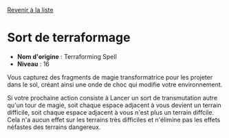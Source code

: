 [Revenir à la liste](..)

# Sort de terraformage

 * **Nom d'origine** : Terraforming Spell
 * **Niveau** : 16


<p>Vous capturez des fragments de magie transformatrice pour les projeter dans le sol, créant ainsi une onde de choc qui modifie votre
environnement.</p>
<p>Si votre prochaine action consiste à Lancer un sort de transmutation autre qu'un tour de magie, soit chaque espace adjacent à vous devient un terrain difficile, soit chaque espace adjacent à vous n'est plus un terrain diffcile. Cela n'a aucun effet sur les terrains très difficiles et n'élimine pas les effets néfastes des terrains dangereux.</p>